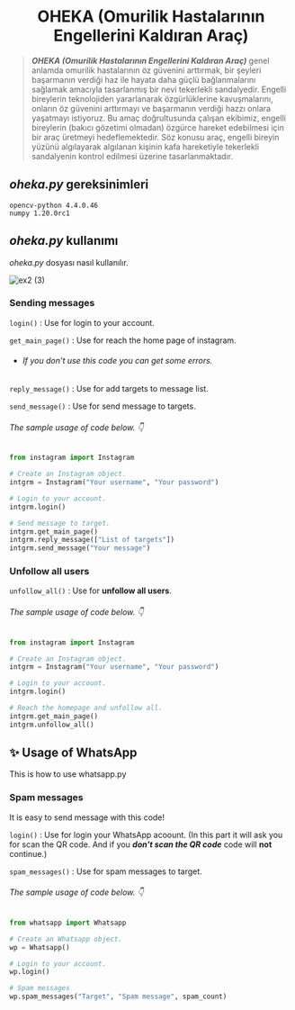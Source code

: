 <h1 align="center">OHEKA (Omurilik Hastalarının Engellerini Kaldıran Araç)</h1>

> ***OHEKA (Omurilik Hastalarının Engellerini Kaldıran Araç)*** genel anlamda omurilik hastalarının öz güvenini arttırmak, bir şeyleri başarmanın verdiği haz ile hayata daha güçlü bağlanmalarını sağlamak amacıyla tasarlanmış bir nevi tekerlekli sandalyedir. Engelli bireylerin teknolojiden yararlanarak özgürlüklerine kavuşmalarını, onların öz güvenini arttırmayı ve başarmanın verdiği hazzı onlara yaşatmayı istiyoruz. Bu amaç doğrultusunda çalışan ekibimiz, engelli bireylerin (bakıcı gözetimi olmadan) özgürce hareket edebilmesi için bir araç üretmeyi hedeflemektedir. Söz konusu araç, engelli bireyin yüzünü algılayarak algılanan kişinin kafa hareketiyle tekerlekli sandalyenin kontrol edilmesi üzerine tasarlanmaktadır.

## *oheka.py* gereksinimleri
```pip
opencv-python 4.4.0.46
numpy 1.20.0rc1
```

## *oheka.py* kullanımı

_oheka.py_ dosyası nasıl kullanılır.


![ex2 (3)](https://user-images.githubusercontent.com/60934501/101936564-bed94800-3bf1-11eb-90b7-84e449c20e06.gif)


### Sending messages

`login()` : Use for login to your account.

`get_main_page()` : Use for reach the home page of instagram.

- ###### If you don't use this code you can get some errors.

`reply_message()` : Use for add targets to message list.

`send_message()` : Use for send message to targets.

###### The sample usage of code below. :point_down:

```python
from instagram import Instagram

# Create an Instagram object.
intgrm = Instagram("Your username", "Your password")

# Login to your account.
intgrm.login() 

# Send message to target.
intgrm.get_main_page()
intgrm.reply_message(["List of targets"])
intgrm.send_message("Your message")
```

### Unfollow all users

`unfollow_all()` : Use for  __unfollow all users__.

###### The sample usage of code below. :point_down:

```python
from instagram import Instagram

# Create an Instagram object.
intgrm = Instagram("Your username", "Your password")

# Login to your account.
intgrm.login() 

# Reach the homepage and unfollow all.
intgrm.get_main_page()
intgrm.unfollow_all()
```

## ✨ Usage of WhatsApp

This is how to use whatsapp.py

### Spam messages

It is easy to send message with this code!

`login()` : Use for login your WhatsApp acoount. (In this part it will ask you for scan the QR code. And if you ***don't
scan the QR code*** code will **__not__** continue.)

`spam_messages()` : Use for spam messages to target.

###### The sample usage of code below. :point_down:

```python
from whatsapp import Whatsapp

# Create an Whatsapp object.
wp = Whatsapp()

# Login to your account. 
wp.login()

# Spam messages
wp.spam_messages("Target", "Spam message", spam_count)
```
